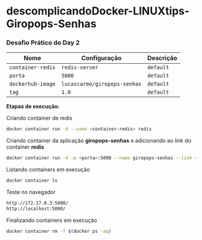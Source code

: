 # descomplicandoDocker-LINUXtips-Giropops-Senhas

### Desafio Prático do Day 2

Nome                                     | Configuração                     | Descrição                            |
-----------------------------------------|----------------------------------|--------------------------------------|
`container-redis`                        | `redis-server`                   | `default`                            |
`porta`                                  | `5000`                           | `default`                            |
`dockerhub-image`                        | `lucascarmo/giropops-senhas`     | `default`                            |
`tag`                                    | `1.0`                            | `default`                            |

**Etapas de execução:**

Criando container de redis

```bash
docker container run -d --name <container-redis> redis
```

Criando container da aplicação **giropops-senhas** e adicionando ao link do container **redis**

```bash
docker container run -d -p <porta>:5000 --name giropops-senhas --link <container-redis>:redisdb <dockerhub-image>:<tag>
```

Listando containers em execução

```bash
docker container ls
```

Teste no navegador

```bash
http://172.17.0.3:5000/
http://localhost:5000/
```

Finalizando containers em execução

```bash
docker container rm -f $(docker ps -aq)
```

